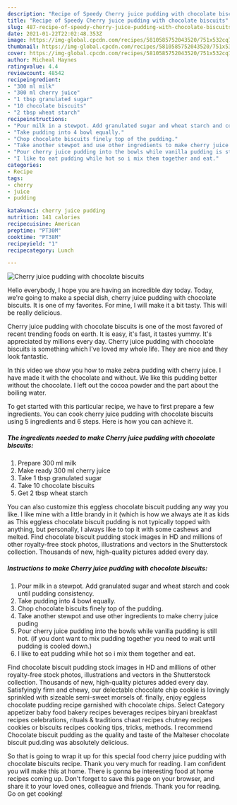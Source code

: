 ```yaml
---
description: "Recipe of Speedy Cherry juice pudding with chocolate biscuits"
title: "Recipe of Speedy Cherry juice pudding with chocolate biscuits"
slug: 487-recipe-of-speedy-cherry-juice-pudding-with-chocolate-biscuits
date: 2021-01-22T22:02:48.353Z
image: https://img-global.cpcdn.com/recipes/5810585752043520/751x532cq70/cherry-juice-pudding-with-chocolate-biscuits-recipe-main-photo.jpg
thumbnail: https://img-global.cpcdn.com/recipes/5810585752043520/751x532cq70/cherry-juice-pudding-with-chocolate-biscuits-recipe-main-photo.jpg
cover: https://img-global.cpcdn.com/recipes/5810585752043520/751x532cq70/cherry-juice-pudding-with-chocolate-biscuits-recipe-main-photo.jpg
author: Micheal Haynes
ratingvalue: 4.4
reviewcount: 48542
recipeingredient:
- "300 ml milk"
- "300 ml cherry juice"
- "1 tbsp granulated sugar"
- "10 chocolate biscuits"
- "2 tbsp wheat starch"
recipeinstructions:
- "Pour milk in a stewpot. Add granulated sugar and wheat starch and cook until pudding consistency."
- "Take pudding into 4 bowl equally."
- "Chop chocolate biscuits finely top of the pudding."
- "Take another stewpot and use other ingredients to make cherry juice puding"
- "Pour cherry juice pudding into the bowls while vanilla pudding is still hot. (if you dont want to mix pudding together you need to wait until pudding is cooled down.)"
- "I like to eat pudding while hot so i mix them together and eat."
categories:
- Recipe
tags:
- cherry
- juice
- pudding

katakunci: cherry juice pudding 
nutrition: 141 calories
recipecuisine: American
preptime: "PT30M"
cooktime: "PT38M"
recipeyield: "1"
recipecategory: Lunch

---
```



![Cherry juice pudding with chocolate biscuits](https://img-global.cpcdn.com/recipes/5810585752043520/751x532cq70/cherry-juice-pudding-with-chocolate-biscuits-recipe-main-photo.jpg)

Hello everybody, I hope you are having an incredible day today. Today, we're going to make a special dish, cherry juice pudding with chocolate biscuits. It is one of my favorites. For mine, I will make it a bit tasty. This will be really delicious.

Cherry juice pudding with chocolate biscuits is one of the most favored of recent trending foods on earth. It is easy, it's fast, it tastes yummy. It's appreciated by millions every day. Cherry juice pudding with chocolate biscuits is something which I've loved my whole life. They are nice and they look fantastic.

In this video we show you how to make zebra pudding with cherry juice. I have made it with the chocolate and without. We like this pudding better without the chocolate. I left out the cocoa powder and the part about the boiling water.


To get started with this particular recipe, we have to first prepare a few ingredients. You can cook cherry juice pudding with chocolate biscuits using 5 ingredients and 6 steps. Here is how you can achieve it.

<!--inarticleads1-->

##### The ingredients needed to make Cherry juice pudding with chocolate biscuits:

1. Prepare 300 ml milk
1. Make ready 300 ml cherry juice
1. Take 1 tbsp granulated sugar
1. Take 10 chocolate biscuits
1. Get 2 tbsp wheat starch


You can also customize this eggless chocolate biscuit pudding any way you like. I like mine with a little brandy in it (which is how we always ate it as kids as This eggless chocolate biscuit pudding is not typically topped with anything, but personally, I always like to top it with some cashews and melted. Find chocolate biscuit pudding stock images in HD and millions of other royalty-free stock photos, illustrations and vectors in the Shutterstock collection. Thousands of new, high-quality pictures added every day. 

<!--inarticleads2-->

##### Instructions to make Cherry juice pudding with chocolate biscuits:

1. Pour milk in a stewpot. Add granulated sugar and wheat starch and cook until pudding consistency.
1. Take pudding into 4 bowl equally.
1. Chop chocolate biscuits finely top of the pudding.
1. Take another stewpot and use other ingredients to make cherry juice puding
1. Pour cherry juice pudding into the bowls while vanilla pudding is still hot. (if you dont want to mix pudding together you need to wait until pudding is cooled down.)
1. I like to eat pudding while hot so i mix them together and eat.


Find chocolate biscuit pudding stock images in HD and millions of other royalty-free stock photos, illustrations and vectors in the Shutterstock collection. Thousands of new, high-quality pictures added every day. Satisfyingly firm and chewy, our delectable chocolate chip cookie is lovingly sprinkled with sizeable semi-sweet morsels of. finally, enjoy eggless chocolate pudding recipe garnished with chocolate chips. Select Category appetizer baby food bakery recipes beverages recipes biryani breakfast recipes celebrations, rituals &amp; traditions chaat recipes chutney recipes cookies or biscuits recipes cooking tips, tricks, methods. I recommend Chocolate biscuit pudding as the quality and taste of the Malteser chocolate biscuit pud.ding was absolutely delicious. 

So that is going to wrap it up for this special food cherry juice pudding with chocolate biscuits recipe. Thank you very much for reading. I am confident you will make this at home. There is gonna be interesting food at home recipes coming up. Don't forget to save this page on your browser, and share it to your loved ones, colleague and friends. Thank you for reading. Go on get cooking!
